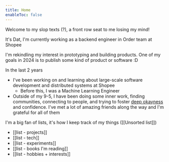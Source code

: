 ```yaml
---
title: Home
enableToc: false
---
```

Welcome to my slop texts (?), a front row seat to me losing my mind!

It's Dat, I'm currently working as a backend engineer in Order team at Shopee

I'm rekindling my interest in prototyping and building products. One of my goals in 2024 is to publish some kind of product or software :D

In the last 2 years
- I've been working on and learning about large-scale software development and distributed systems at Shopee
	- Before this, I was a Machine Learning Engineer 
- Outside of my 9-5, I have been doing some inner work, finding communities, connecting to people, and trying to foster [deep okayness](https://sashachapin.substack.com/p/how-i-attained-persistent-self-love) and confidence. I've met a lot of amazing friends along the way and I'm grateful for all of them

I'm a big fan of lists, it's how I keep track of my things ([[Unsorted list]])
- [[list - projects]]
- [[list - tech]]
- [[list - experiments]]
- [[list - books I'm reading]]
- [[list - hobbies + interests]]
